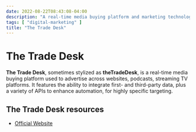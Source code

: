 ```yaml
---
date: 2022-08-22T08:43:08-04:00
description: "A real-time media buying platform and marketing technology company"
tags: [ "digital-marketing" ]
title: "The Trade Desk"
---
```


# The Trade Desk

**The Trade Desk**, sometimes stylized as **theTradeDesk**, is a real-time media buying platform used to advertise across websites, podcasts, streaming TV platforms. It features the ability to integrate first- and third-party data, plus a variety of APIs to enhance automation, for highly specific targeting.

## The Trade Desk resources

* [Official Website](https://www.thetradedesk.com/)
